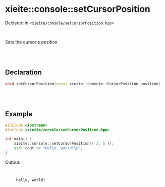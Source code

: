 # xieite::console::setCursorPosition
Declared in `<xieite/console/setCursorPosition.hpp>`

<br/>

Sets the cursor's position.

<br/><br/>

## Declaration
```cpp
void setCursorPosition(const xieite::console::CursorPosition position) noexcept;
```

<br/><br/>

## Example
```cpp
#include <iostream>
#include <xieite/console/setCursorPosition.hpp>

int main() {
	xieite::console::setCursorPosition({ 2, 5 });
	std::cout << "Hello, world!\n";
}
```
Output:
```


     Hello, world!
```
